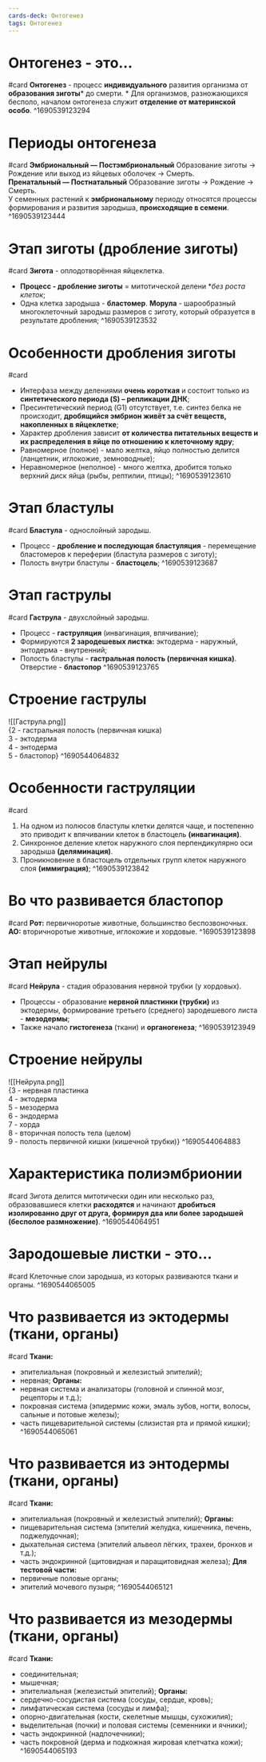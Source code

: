 ```yaml
---
cards-deck: Онтогенез
tags: Онтогенез
---
```


# Онтогенез - это…
#card 
**Онтогенез** - процесс **индивидуального** развития организма от **образования зиготы**\* до смерти.
\* Для организмов, разножающихся бесполо, началом онтогенеза служит **отделение от материнской особо**.
^1690539123294

# Периоды онтогенеза
#card 
**Эмбриональный — Постэмбриональный**
Образование зиготы → Рождение или выход из яйцевых оболочек → Смерть.
<br>**Пренатальный — Постнатальный**
Образование зиготы → Рождение → Смерть.
<br>У семенных растений к **эмбриональному** периоду относятся процессы формирования и развития зародыша, **происходящие в семени**.
^1690539123444

# Этап зиготы (дробление зиготы)
#card 
**Зигота** - оплодотворённая яйцеклетка.
* **Процесс - дробление зиготы** = митотической делени **без роста клеток*;
* Одна клетка зародыша - **бластомер**. **Морула** - шарообразный многоклеточный зародыш размеров с зиготу, который образуется в результате дробления;
^1690539123532

# Особенности дробления зиготы
#card 
* Интерфаза между делениями **очень короткая** и состоит только из **синтетического периода (S) – репликации ДНК**;
* Пресинтетический период (G1) отсутствует, т.е. синтез белка не происходит, **дробящийся эмбрион живёт за счёт веществ, накопленных в яйцеклетке**;
* Характер дробления зависит **от количества питательных веществ и их распределения в яйце по отношению к клеточному ядру**;
* Равномерное (полное) - мало желтка, яйцо полностью делится (ланцетник, иглокожие, земноводные);
* Неравномерное (неполное) - много желтка, дробится только верхний диск яйца (рыбы, рептилии, птицы);
^1690539123610

# Этап бластулы
#card 
**Бластула** - однослойный зародыш.
* Процесс - **дробление и последующая бластуляция** - перемещение бластомеров к переферии (бластула размеров с зиготу);
* Полость внутри бластулы - **бластоцель**;
^1690539123687

# Этап гаструлы
#card 
**Гаструла** - двухслойный зародыш.
* Процесс - **гаструляция** (инвагинация, впячивание);
* Формируются **2 зародешевых листка:** эктодерма - наружный, энтодерма - внутренний;
* Полость бластулы - **гастральная полость (первичная кишка)**. Отверстие - **бластопор**
^1690539123765

# Строение гаструлы
![[Гаструла.png]]<br>{2 - гастральная полость (первичная кишка)<br>3 - эктодерма<br>4 - энтодерма<br>5 - бластопор}
^1690544064832

# Особенности гаструляции
#card 
1. На одном из полюсов бластулы клетки делятся чаще, и постепенно это приводит к впячивании клеток в бластоцель **(инвагинация)**.
2. Синхронное деление клеток наружного слоя перпендикулярно оси зародыша **(деляминация)**.
3. Проникновение в бластоцель отдельных групп клеток наружного слоя **(иммиграция)**;
^1690539123842
# Во что развивается бластопор
#card 
**Рот:** первичноротые животные, большинство беспозвоночных.
**АО:** вторичноротые животные, иглокожие и хордовые.
^1690539123898

# Этап нейрулы
#card 
**Нейрула** - стадия образования нервной трубки (у хордовых).
* Процессы - образование **нервной пластинки (трубки)** из эктодермы, формирование третьего (среднего) зародешевого листа - **мезодермы**;
* Также начало **гистогенеза** (ткани) и **органогенеза**;
^1690539123949

# Строение нейрулы
![[Нейрула.png]]<br>{3 - нервная пластинка<br>4 - эктодерма<br>5 - мезодерма<br>6 - эндодерма<br>7 - хорда<br>8 - вторичная полость тела (целом)<br>9 - полость первичной кишки (кишечной трубки)}
^1690544064883

# Характеристика полиэмбрионии
#card
Зигота делится митотически один или несколько раз, образовавшиеся клетки **расходятся** и начинают **дробиться изолированно друг от друга, формируя два или более зародышей (бесполое размножение)**.
^1690544064951

# Зародошевые листки - это…
#card 
Клеточные слои зародыша, из которых развиваются ткани и органы.
^1690544065005

# Что развивается из эктодермы (ткани, органы)
#card 
**Ткани:**
* эпителиальная (покровный и железистый эпителий);
* нервная;
**Органы:**
* нервная система и анализаторы (головной и спинной мозг, рецепторы и т.д.);
* покровная система (эпидермис кожи, эмаль зубов, ногти, волосы, сальные и потовые железы);
* часть пищеварительной системы (слизистая рта и прямой кишки);
^1690544065061

# Что развивается из энтодермы (ткани, органы)
#card 
**Ткани:**
* эпителиальная (покровный и железистый эпителий);
**Органы:**
* пищеварительная система (эпителий желудка, кишечника, печень, поджелудочная);
* дыхательная система (эпителий альвеол лёгких, трахеи, бронхов и т.д.);
* часть эндокринной (щитовидная и паращитовидная железа);
**Для тестовой части:**
* первичные половые органы;
* эпителий мочевого пузыря;
^1690544065121

# Что развивается из мезодермы (ткани, органы)
#card 
**Ткани:**
* соединительная;
* мышечная;
* эпителиальная (железистый эпителий);
**Органы:**
* сердечно-сосудистая система (сосуды, сердце, кровь);
* лимфатическая система (сосуды и лимфа);
* опорно-двигательная (кости, скелетные мышцы, сухожилия);
* выделительная (почки) и половая системы (семенники и ячники);
* часть эндокринной (надпочечники);
* часть покровной (дерма и подкожная жировая клетчатка кожи);
^1690544065193
